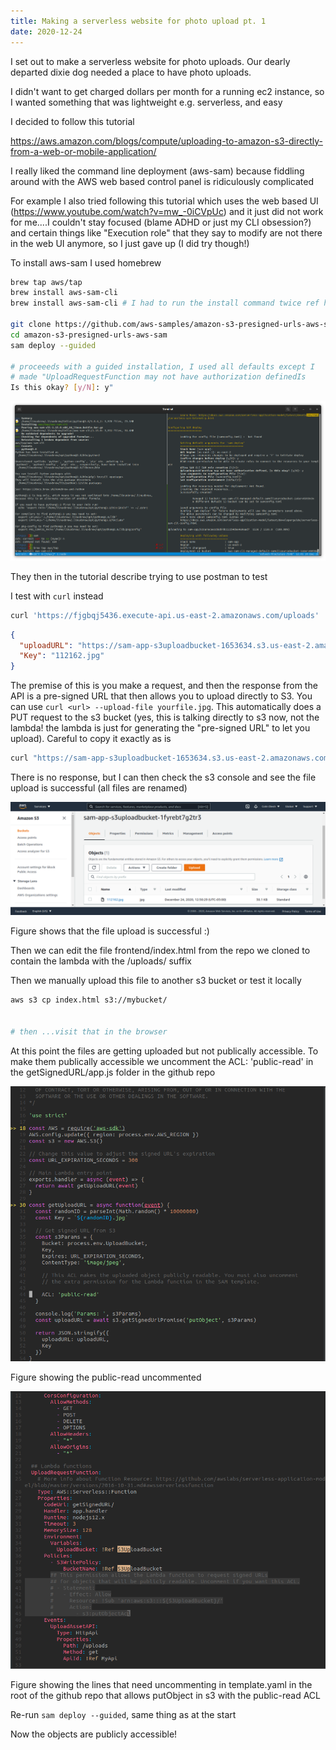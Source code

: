 ```yaml
---
title: Making a serverless website for photo upload pt. 1
date: 2020-12-24
---
```


I set out to make a serverless website for photo uploads. Our dearly
departed dixie dog needed a place to have photo uploads.

I didn't want to get charged dollars per month for a running ec2
instance, so I wanted something that was lightweight e.g. serverless,
and easy

I decided to follow this tutorial

https://aws.amazon.com/blogs/compute/uploading-to-amazon-s3-directly-from-a-web-or-mobile-application/

I really liked the command line deployment (aws-sam) because fiddling
around with the AWS web based control panel is ridiculously complicated

For example I also tried following this tutorial which uses the web
based UI (https://www.youtube.com/watch?v=mw_-0iCVpUc) and it just did
not work for me....I couldn't stay focused (blame ADHD or just my CLI
obsession?) and certain things like "Execution role" that they say to
modify are not there in the web UI anymore, so I just gave up (I did try
though!)

To install aws-sam I used homebrew

```sh
brew tap aws/tap
brew install aws-sam-cli
brew install aws-sam-cli # I had to run the install command twice ref https://github.com/aws/aws-sam-cli/issues/2320#issuecomment-721414971

git clone https://github.com/aws-samples/amazon-s3-presigned-urls-aws-sam
cd amazon-s3-presigned-urls-aws-sam
sam deploy --guided

# proceeeds with a guided installation, I used all defaults except I
# made "UploadRequestFunction may not have authorization definedIs
Is this okay? [y/N]: y"
```

![](/media/638408397901987840_0.png)

They then in the tutorial describe trying to use postman to test

I test with `curl` instead

```sh
curl 'https://fjgbqj5436.execute-api.us-east-2.amazonaws.com/uploads'

```

```json
{
  "uploadURL": "https://sam-app-s3uploadbucket-1653634.s3.us-east-2.amazonaws.com/112162.jpg?Content-Type=image%2Fjpeg&X-Amz-Algorithm=AWS4-HMAC-SHA256&X-Amz-Credential=xxx&X-Amz-Date=20201224T174804Z&X-Amz-Expires=300&X-Amz-Security-Token=yyy&X-Amz-SignedHeaders=host",
  "Key": "112162.jpg"
}
```

The premise of this is you make a request, and then the response from
the API is a pre-signed URL that then allows you to upload directly to
S3. You can use `curl <url> --upload-file yourfile.jpg`. This
automatically does a PUT request to the s3 bucket (yes, this is talking
directly to s3 now, not the lambda! the lambda is just for generating
the "pre-signed URL" to let you upload). Careful to copy it exactly as
is

```sh
curl "https://sam-app-s3uploadbucket-1653634.s3.us-east-2.amazonaws.com/112162.jpg?Content-Type=image%2Fjpeg&X-Amz-Algorithm=AWS4-HMAC-SHA256&X-Amz-Credential=xxx&X-Amz-Date=20201224T174804Z&X-Amz-Expires=300&X-Amz-Security-Token=yyy&X-Amz-SignedHeaders=host" --upload-file test.jpg
```

There is no response, but I can then check the s3 console and see the
file upload is successful (all files are renamed)

![](/media/638408397901987840_1.png)

Figure shows that the file upload is successful :)

Then we can edit the file frontend/index.html from the repo we cloned to
contain the lambda with the /uploads/ suffix

Then we manually upload this file to another s3 bucket or test it
locally

```sh
aws s3 cp index.html s3://mybucket/


# then ...visit that in the browser
```

At this point the files are getting uploaded but not publically
accessible. To make them publically accessible we uncomment the
ACL: 'public-read' in the getSignedURL/app.js folder in the github repo

![](/media/638408397901987840_3.png)

Figure showing the public-read uncommented

![](/media/638408397901987840_4.png)

Figure showing the lines that need uncommenting in template.yaml in the
root of the github repo that allows putObject in s3 with the public-read
ACL

Re-run `sam deploy --guided`, same thing as at the start

Now the objects are publicly accessible!
